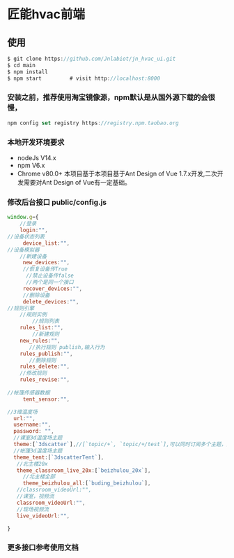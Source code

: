 # 匠能hvac前端

## 使用
```javascript
$ git clone https://github.com/Jnlabiot/jn_hvac_ui.git
$ cd main
$ npm install
$ npm start         # visit http://localhost:8000
```
### 安装之前，推荐使用淘宝镜像源，npm默认是从国外源下载的会很慢，
```javascript
npm config set registry https://registry.npm.taobao.org

```
### 本地开发环境要求
+ nodeJs V14.x
+ npm V6.x
+ Chrome v80.0+
本项目基于本项目基于Ant Design of Vue 1.7.x开发,二次开发需要对Ant Design of Vue有一定基础。

### 修改后台接口 public/config.js
```javascript
window.g={
    //登录
    login:"",
//设备状态列表
     device_list:"",
//设备模拟器
    //新建设备
     new_devices:"",
     //恢复设备传True
      //禁止设备传false
      //两个是同一个接口
     recover_devices:"",
     //删除设备
     delete_devices:"",
//规则引擎
    //规则实例
        //规则列表
    rules_list:"",
        //新建规则
    new_rules:"",
       //执行规则 publish,输入行为
    rules_publish:"",
       //删除规则
    rules_delete:"",
    //修改规则
    rules_revise:"",
       
//帐篷传感器数据
     tent_sensor:"",

//3维温度场
  url:"",
  username:"",
  password: "",
  //课室3d温度场主题
  theme:[`3dscatter`],//[`topic/+`, `topic/+/test`],可以同时订阅多个主题，那个符号是三角符号
  //帐篷3d温度场主题
  theme_tent:[`3dscatterTent`],
   //北主楼20x
   theme_classroom_live_20x:[`beizhulou_20x`],
     //北主楼全部
     theme_beizhulou_all:[`buding_beizhulou`],
   //classroom_videoUrl:"",
   //课室，视频流
   classroom_videoUrl:"",
   //现场视频流
   live_videoUrl:"",

}   

```
### 更多接口参考使用文档


